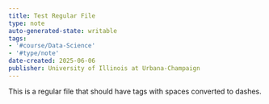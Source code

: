 ```yaml
---
title: Test Regular File
type: note
auto-generated-state: writable
tags:
- '#course/Data-Science'
- '#type/note'
date-created: 2025-06-06
publisher: University of Illinois at Urbana-Champaign
---
```


This is a regular file that should have tags with spaces converted to dashes.
